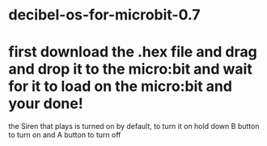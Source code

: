 # decibel-os-for-microbit-0.7
# first download the .hex file and drag and drop it to the micro:bit and wait for it to load on the micro:bit and your done!
the Siren that plays is turned on by default, to turn it on hold down B button to turn on and A button to turn off
